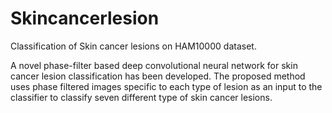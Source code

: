 # Skincancerlesion
Classification of Skin cancer lesions on HAM10000 dataset.

A novel phase-filter based deep convolutional neural network for skin cancer lesion classification has been developed. The proposed method uses phase filtered images specific to each type of lesion as an input to the classifier to classify seven different type of skin cancer lesions. 
